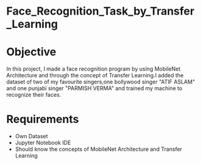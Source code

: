 # Face_Recognition_Task_by_Transfer_Learning

# Objective
In this project, I made a face recognition program by using MobileNet Architecture and through the concept of Transfer Learning.I added the dataset of two of my favourite singers,one bollywood singer "ATIF ASLAM" and one punjabi singer "PARMISH VERMA" and trained my machine to recognize their faces.

# Requirements
- Own Dataset 
- Jupyter Notebook IDE 
- Should know the concepts of MobileNet Architecture and Transfer Learning
